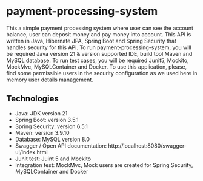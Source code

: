 # payment-processing-system
This a simple payment processing system where user can see the account balance, user can deposit money and pay money into account. This API is written in Java, Hibernate JPA, Spring Boot and Spring Security that handles security for this API. To run payment-processing-system, you will be required Java version 21 & version supported IDE, build tool Maven and MySQL database. To run test cases, you will be required Junit5, Mockito, MockMvc, MySQLContainer and Docker. To use this application, please, find some permissible users in the security configuration as we used here in memory user details management. 

## Technologies 
   - Java: JDK version 21
   - Spring Boot: version 3.5.1
   - Spring Security: version 6.5.1
   - Maven: version 3.9.10
   - Database: MySQL version 8.0
   - Swagger / Open API documentation: http://localhost:8080/swagger-ui/index.html
   - Junit test: Juint 5 and Mockito
   - Integration test: MockMvc, Mock users are created for Spring Security, MySQLContainer and Docker
   
